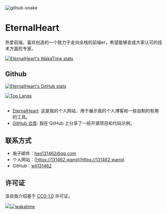 <picture>
  <source media="(prefers-color-scheme: dark)" srcset="assets/github-snake-dark.svg" />
  <source media="(prefers-color-scheme: light)" srcset="assets/github-snake.svg" />
  <img alt="github-snake" src="assets/github-snake.svg" />
</picture>

# EternalHeart

热爱前端，喜欢创造的一个致力于走向全栈的前端er，希望能够变成大家认可的技术方面的专家。

[![EternalHeart's WakaTime stats](https://github-readme-stats.vercel.app/api/wakatime?username=wh131462)](https://github.com/anuraghazra/github-readme-stats)

## Github

[![EternalHeart's GitHub stats](https://github-readme-stats.vercel.app/api?username=wh131462&theme=blue_navy)](https://github.com/anuraghazra/github-readme-stats)

[![Top Langs](https://github-readme-stats.vercel.app/api/top-langs/?username=wh131462&layout=donut)](https://github.com/anuraghazra/github-readme-stats)

## 

- [EternalHeart](https://131462.wang): 这是我的个人网站，用于展示我的个人博客和一些自制的有用的工具。
- [GitHub 仓库](https://github.com/wh131462): 我在 GitHub 上分享了一些开源项目和代码示例。

## 联系方式

- 电子邮件：hao131462@qq.com
- 个人网站：[https://131462.wang](https://131462.wang)
- GitHub：[wh131462](https://github.com/wh131462)

## 许可证

该自我介绍基于 [CC0-1.0](https://creativecommons.org/publicdomain/zero/1.0/deed) 许可证。

![](https://vbr.wocr.tk/badge?page_id=https://github.com/wh131462&lcolor=131462&color=333333&style=for-the-badge&logo=Github&&text=Lovers)[![wakatime](https://wakatime.com/badge/user/580f83a2-963e-461d-aee8-cd0525c415a9.svg)](https://wakatime.com/@580f83a2-963e-461d-aee8-cd0525c415a9)
